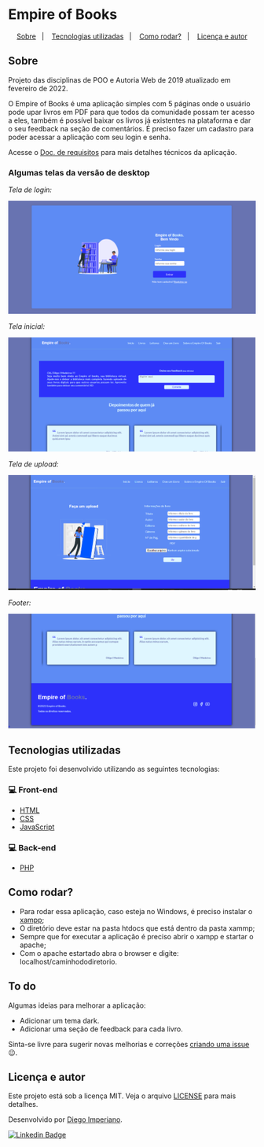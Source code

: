 # Empire of Books

<p align="center">
  <a href="#sobre">Sobre</a>&nbsp;&nbsp;&nbsp;|&nbsp;&nbsp;&nbsp;
  <a href="#tecnologias-utilizadas">Tecnologias utilizadas</a>&nbsp;&nbsp;&nbsp;|&nbsp;&nbsp;&nbsp;
  <a href="#como-rodar">Como rodar?</a>&nbsp;&nbsp;&nbsp;|&nbsp;&nbsp;&nbsp;
  <a href="#licença-e-autores">Licença e autor</a>
</p>

## Sobre

Projeto das disciplinas de POO e Autoria Web de 2019 atualizado em fevereiro de 2022.

O Empire of Books é uma aplicação simples com 5 páginas onde o usuário pode upar livros em PDF para que todos da comunidade possam ter acesso a eles, também é possível baixar os livros já existentes na plataforma e dar o seu feedback na seção de comentários. É preciso fazer um cadastro para poder acessar a aplicação com seu login e senha.

Acesse o [Doc. de requisitos](https://github.com/DiegoImperiano/empire-of-books/blob/main/LICENSE) para mais detalhes técnicos da aplicação.

### Algumas telas da versão de desktop

<p align="center">

_Tela de login:_

  <img src=".github/tela-login.png" alt="tela de login"/>

_Tela inicial:_

  <img src=".github/tela-de-inicio.png" alt="tela de inicio"/>

_Tela de upload:_

  <img src=".github/tela-de-upload.png" alt="tela de upload"/>

_Footer:_

  <img src=".github/footer.png" alt="footer"/>

</p>

## Tecnologias utilizadas

Este projeto foi desenvolvido utilizando as seguintes tecnologias:

### 💻 Front-end

- [HTML](https://developer.mozilla.org/pt-BR/docs/Web/HTML)
- [CSS](https://developer.mozilla.org/pt-BR/docs/Web/CSS)
- [JavaScript](https://www.javascript.com/)

### 💻 Back-end

- [PHP](https://www.php.net/)

## Como rodar?

- Para rodar essa aplicação, caso esteja no Windows, é preciso instalar o [xampp](https://www.apachefriends.org/pt_br/index.html);
- O diretório deve estar na pasta htdocs que está dentro da pasta xammp;
- Sempre que for executar a aplicação é preciso abrir o xampp e startar o apache;
- Com o apache estartado abra o browser e digite: localhost/caminhododiretorio.

## To do

Algumas ideias para melhorar a aplicação:

- Adicionar um tema dark.
- Adicionar uma seção de feedback para cada livro.

Sinta-se livre para sugerir novas melhorias e correções [criando uma issue](https://github.com/DiegoImperiano/empire-of-books/issues/new) 😉.

## Licença e autor

Este projeto está sob a licença MIT. Veja o arquivo [LICENSE](https://github.com/DiegoImperiano/empire-of-books/blob/main/LICENSE) para mais detalhes.

Desenvolvido por [Diego Imperiano](https://github.com/DiegoImperiano).

[![Linkedin Badge](https://img.shields.io/badge/-Diego_Imperiano-blue?style=flat-square&logo=Linkedin&logoColor=white&link=https://www.linkedin.com/in/diegoimperiano/)](https://www.linkedin.com/in/diegoimperiano/)
